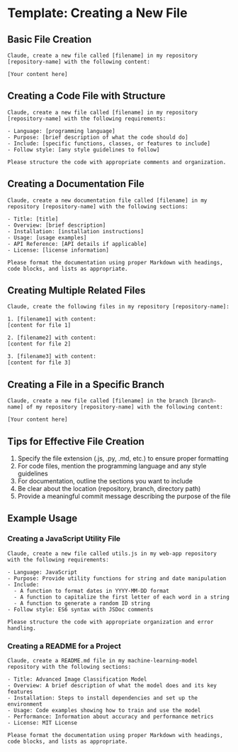 # Template: Creating a New File

## Basic File Creation

```
Claude, create a new file called [filename] in my repository [repository-name] with the following content:

[Your content here]
```

## Creating a Code File with Structure

```
Claude, create a new file called [filename] in my repository [repository-name] with the following requirements:

- Language: [programming language]
- Purpose: [brief description of what the code should do]
- Include: [specific functions, classes, or features to include]
- Follow style: [any style guidelines to follow]

Please structure the code with appropriate comments and organization.
```

## Creating a Documentation File

```
Claude, create a new documentation file called [filename] in my repository [repository-name] with the following sections:

- Title: [title]
- Overview: [brief description]
- Installation: [installation instructions]
- Usage: [usage examples]
- API Reference: [API details if applicable]
- License: [license information]

Please format the documentation using proper Markdown with headings, code blocks, and lists as appropriate.
```

## Creating Multiple Related Files

```
Claude, create the following files in my repository [repository-name]:

1. [filename1] with content:
[content for file 1]

2. [filename2] with content:
[content for file 2]

3. [filename3] with content:
[content for file 3]
```

## Creating a File in a Specific Branch

```
Claude, create a new file called [filename] in the branch [branch-name] of my repository [repository-name] with the following content:

[Your content here]
```

## Tips for Effective File Creation

1. Specify the file extension (.js, .py, .md, etc.) to ensure proper formatting
2. For code files, mention the programming language and any style guidelines
3. For documentation, outline the sections you want to include
4. Be clear about the location (repository, branch, directory path)
5. Provide a meaningful commit message describing the purpose of the file

## Example Usage

### Creating a JavaScript Utility File

```
Claude, create a new file called utils.js in my web-app repository with the following requirements:

- Language: JavaScript
- Purpose: Provide utility functions for string and date manipulation
- Include: 
  - A function to format dates in YYYY-MM-DD format
  - A function to capitalize the first letter of each word in a string
  - A function to generate a random ID string
- Follow style: ES6 syntax with JSDoc comments

Please structure the code with appropriate organization and error handling.
```

### Creating a README for a Project

```
Claude, create a README.md file in my machine-learning-model repository with the following sections:

- Title: Advanced Image Classification Model
- Overview: A brief description of what the model does and its key features
- Installation: Steps to install dependencies and set up the environment
- Usage: Code examples showing how to train and use the model
- Performance: Information about accuracy and performance metrics
- License: MIT License

Please format the documentation using proper Markdown with headings, code blocks, and lists as appropriate.
```
